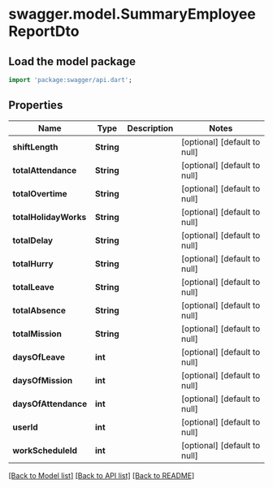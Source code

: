 # swagger.model.SummaryEmployeeReportDto

## Load the model package
```dart
import 'package:swagger/api.dart';
```

## Properties
Name | Type | Description | Notes
------------ | ------------- | ------------- | -------------
**shiftLength** | **String** |  | [optional] [default to null]
**totalAttendance** | **String** |  | [optional] [default to null]
**totalOvertime** | **String** |  | [optional] [default to null]
**totalHolidayWorks** | **String** |  | [optional] [default to null]
**totalDelay** | **String** |  | [optional] [default to null]
**totalHurry** | **String** |  | [optional] [default to null]
**totalLeave** | **String** |  | [optional] [default to null]
**totalAbsence** | **String** |  | [optional] [default to null]
**totalMission** | **String** |  | [optional] [default to null]
**daysOfLeave** | **int** |  | [optional] [default to null]
**daysOfMission** | **int** |  | [optional] [default to null]
**daysOfAttendance** | **int** |  | [optional] [default to null]
**userId** | **int** |  | [optional] [default to null]
**workScheduleId** | **int** |  | [optional] [default to null]

[[Back to Model list]](../README.md#documentation-for-models) [[Back to API list]](../README.md#documentation-for-api-endpoints) [[Back to README]](../README.md)


